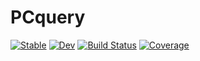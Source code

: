# PCquery

[![Stable](https://img.shields.io/badge/docs-stable-blue.svg)](https://mkarikom.github.io/PCquery.jl/stable)
[![Dev](https://img.shields.io/badge/docs-dev-blue.svg)](https://mkarikom.github.io/PCquery.jl/dev)
[![Build Status](https://travis-ci.com/mkarikom/PCquery.jl.svg?branch=master)](https://travis-ci.com/mkarikom/PCquery.jl)
[![Coverage](https://codecov.io/gh/mkarikom/PCquery.jl/branch/master/graph/badge.svg)](https://codecov.io/gh/mkarikom/PCquery.jl)
